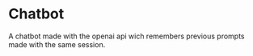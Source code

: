 # Chatbot
A chatbot made with the openai api wich remembers previous prompts made with the same session.
